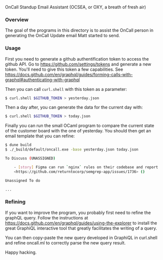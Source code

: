 OnCall Standup Email Assistant (OCSEA, or OXY, a breath of fresh air)

### Overview

The goal of the programs in this directory is to assist the OnCall person
in generating the OnCall Update email Matt started to send.

### Usage

First you need to generate a github authentification token to
access the github API. Go to https://github.com/settings/tokens and
generate a new token. You'll need to give this token a few
capabilities. See https://docs.github.com/en/graphql/guides/forming-calls-with-graphql#authenticating-with-graphql

Then you can call `curl.shell` with this token as a parameter:
```sh
$ curl.shell $GITHUB_TOKEN > yesterday.json
```

Then a day after, you can generate the data for the current day with:
```sh
$ curl.shell $GITHUB_TOKEN > today.json
```

Finally you can run the small OCaml program to compare the current
state of the customer board with the one of yesterday. You should
then get an email template that you can refine:
```sh
$ dune build
$ ./_build/default/oncall.exe -base yesterday.json today.json

To Discuss (UNASSIGNED)

	- [story] Figma can run `nginx` rules on their codebase and report that the performance was good 
	<https://github.com/returntocorp/semgrep-app/issues/1736> ()

Unassigned To do

...
```

### Refining

If you want to improve the program, you probably first need to refine
the graphQL query. Follow the instructions at
https://docs.github.com/en/graphql/guides/using-the-explorer
to install the great GraphiQL interactive tool that greatly facilitates
the writing of a query.

You can then copy-paste the new query developed in GraphiQL in
curl.shell and refine oncall.ml to correctly parse the new query result.

Happy hacking.
